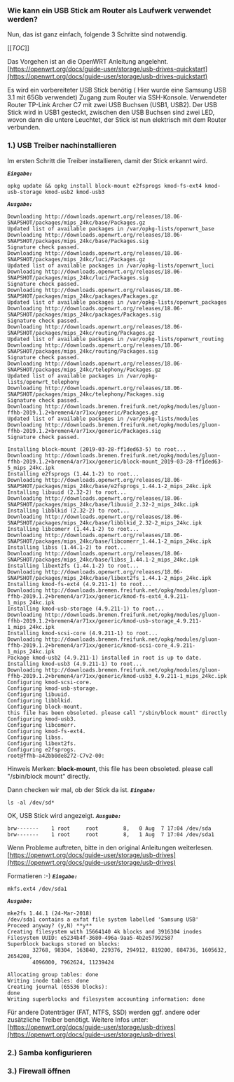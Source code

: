 ### Wie kann ein USB Stick am Router als Laufwerk verwendet werden?
Nun, das ist ganz einfach, folgende 3 Schritte sind notwendig.

[[_TOC_]]

Das Vorgehen ist an die OpenWRT Anleitung angelehnt.
[https://openwrt.org/docs/guide-user/storage/usb-drives-quickstart](https://openwrt.org/docs/guide-user/storage/usb-drives-quickstart)

Es wird ein vorbereiteter USB Stick benötig ( Hier wurde eine Samsung USB 3.1 mit 65Gb verwendet)
Zugang zum Router via SSH-Konsole. Verwendeter Router TP-Link Archer C7 mit zwei USB Buchsen (USB1, USB2).
Der USB Stick wird in USB1 gesteckt, zwischen den USB Buchsen sind zwei LED, wovon dann die untere Leuchtet, der Stick ist nun elektrisch mit dem Router verbunden.

### 1.) USB Treiber nachinstallieren
Im ersten Schritt die Treiber installieren, damit der Stick erkannt wird. 

**_`Eingabe:`_**
~~~
opkg update && opkg install block-mount e2fsprogs kmod-fs-ext4 kmod-usb-storage kmod-usb2 kmod-usb3
~~~
**_`Ausgabe:`_**
~~~
Downloading http://downloads.openwrt.org/releases/18.06-SNAPSHOT/packages/mips_24kc/base/Packages.gz
Updated list of available packages in /var/opkg-lists/openwrt_base
Downloading http://downloads.openwrt.org/releases/18.06-SNAPSHOT/packages/mips_24kc/base/Packages.sig
Signature check passed.
Downloading http://downloads.openwrt.org/releases/18.06-SNAPSHOT/packages/mips_24kc/luci/Packages.gz
Updated list of available packages in /var/opkg-lists/openwrt_luci
Downloading http://downloads.openwrt.org/releases/18.06-SNAPSHOT/packages/mips_24kc/luci/Packages.sig
Signature check passed.
Downloading http://downloads.openwrt.org/releases/18.06-SNAPSHOT/packages/mips_24kc/packages/Packages.gz
Updated list of available packages in /var/opkg-lists/openwrt_packages
Downloading http://downloads.openwrt.org/releases/18.06-SNAPSHOT/packages/mips_24kc/packages/Packages.sig
Signature check passed.
Downloading http://downloads.openwrt.org/releases/18.06-SNAPSHOT/packages/mips_24kc/routing/Packages.gz
Updated list of available packages in /var/opkg-lists/openwrt_routing
Downloading http://downloads.openwrt.org/releases/18.06-SNAPSHOT/packages/mips_24kc/routing/Packages.sig
Signature check passed.
Downloading http://downloads.openwrt.org/releases/18.06-SNAPSHOT/packages/mips_24kc/telephony/Packages.gz
Updated list of available packages in /var/opkg-lists/openwrt_telephony
Downloading http://downloads.openwrt.org/releases/18.06-SNAPSHOT/packages/mips_24kc/telephony/Packages.sig
Signature check passed.
Downloading http://downloads.bremen.freifunk.net/opkg/modules/gluon-ffhb-2019.1.2+bremen4/ar71xx/generic/Packages.gz
Updated list of available packages in /var/opkg-lists/modules
Downloading http://downloads.bremen.freifunk.net/opkg/modules/gluon-ffhb-2019.1.2+bremen4/ar71xx/generic/Packages.sig
Signature check passed.

Installing block-mount (2019-03-28-ff1ded63-5) to root...
Downloading http://downloads.bremen.freifunk.net/opkg/modules/gluon-ffhb-2019.1.2+bremen4/ar71xx/generic/block-mount_2019-03-28-ff1ded63-5_mips_24kc.ipk
Installing e2fsprogs (1.44.1-2) to root...
Downloading http://downloads.openwrt.org/releases/18.06-SNAPSHOT/packages/mips_24kc/base/e2fsprogs_1.44.1-2_mips_24kc.ipk
Installing libuuid (2.32-2) to root...
Downloading http://downloads.openwrt.org/releases/18.06-SNAPSHOT/packages/mips_24kc/base/libuuid_2.32-2_mips_24kc.ipk
Installing libblkid (2.32-2) to root...
Downloading http://downloads.openwrt.org/releases/18.06-SNAPSHOT/packages/mips_24kc/base/libblkid_2.32-2_mips_24kc.ipk
Installing libcomerr (1.44.1-2) to root...
Downloading http://downloads.openwrt.org/releases/18.06-SNAPSHOT/packages/mips_24kc/base/libcomerr_1.44.1-2_mips_24kc.ipk
Installing libss (1.44.1-2) to root...
Downloading http://downloads.openwrt.org/releases/18.06-SNAPSHOT/packages/mips_24kc/base/libss_1.44.1-2_mips_24kc.ipk
Installing libext2fs (1.44.1-2) to root...
Downloading http://downloads.openwrt.org/releases/18.06-SNAPSHOT/packages/mips_24kc/base/libext2fs_1.44.1-2_mips_24kc.ipk
Installing kmod-fs-ext4 (4.9.211-1) to root...
Downloading http://downloads.bremen.freifunk.net/opkg/modules/gluon-ffhb-2019.1.2+bremen4/ar71xx/generic/kmod-fs-ext4_4.9.211-1_mips_24kc.ipk
Installing kmod-usb-storage (4.9.211-1) to root...
Downloading http://downloads.bremen.freifunk.net/opkg/modules/gluon-ffhb-2019.1.2+bremen4/ar71xx/generic/kmod-usb-storage_4.9.211-1_mips_24kc.ipk
Installing kmod-scsi-core (4.9.211-1) to root...
Downloading http://downloads.bremen.freifunk.net/opkg/modules/gluon-ffhb-2019.1.2+bremen4/ar71xx/generic/kmod-scsi-core_4.9.211-1_mips_24kc.ipk
Package kmod-usb2 (4.9.211-1) installed in root is up to date.
Installing kmod-usb3 (4.9.211-1) to root...
Downloading http://downloads.bremen.freifunk.net/opkg/modules/gluon-ffhb-2019.1.2+bremen4/ar71xx/generic/kmod-usb3_4.9.211-1_mips_24kc.ipk
Configuring kmod-scsi-core.
Configuring kmod-usb-storage.
Configuring libuuid.
Configuring libblkid.
Configuring block-mount.
this file has been obsoleted. please call "/sbin/block mount" directly
Configuring kmod-usb3.
Configuring libcomerr.
Configuring kmod-fs-ext4.
Configuring libss.
Configuring libext2fs.
Configuring e2fsprogs.
root@ffhb-a42bb0de8272-C7v2-00:
~~~

Hinweis Merken: **block-mount**, this file has been obsoleted. please call "/sbin/block mount" directly.

Dann checken wir mal, ob der Stick da ist.
**_`Eingabe:`_**
~~~
ls -al /dev/sd* 
~~~
OK, USB Stick wird angezeigt. 
**_`Ausgabe:`_**
~~~
brw-------    1 root     root        8,   0 Aug  7 17:04 /dev/sda
brw-------    1 root     root        8,   1 Aug  7 17:04 /dev/sda1
~~~
Wenn Probleme auftreten, bitte in den original Anleitungen weiterlesen. [https://openwrt.org/docs/guide-user/storage/usb-drives](https://openwrt.org/docs/guide-user/storage/usb-drives)

Formatieren :-)
**_`Eingabe:`_**
~~~
mkfs.ext4 /dev/sda1
~~~
**_`Ausgabe:`_**
~~~
mke2fs 1.44.1 (24-Mar-2018)
/dev/sda1 contains a exfat file system labelled 'Samsung USB'
Proceed anyway? (y,N) **y**
Creating filesystem with 15664140 4k blocks and 3916304 inodes
Filesystem UUID: e5234b4f-3680-496a-9aa5-4b2e57992587
Superblock backups stored on blocks:
        32768, 98304, 163840, 229376, 294912, 819200, 884736, 1605632, 2654208,
        4096000, 7962624, 11239424

Allocating group tables: done
Writing inode tables: done
Creating journal (65536 blocks):
done
Writing superblocks and filesystem accounting information: done
~~~

Für andere Datenträger (FAT, NTFS, SSD) werden ggf. andere oder zusätzliche Treiber benötigt.
Weitere Infos unter: [https://openwrt.org/docs/guide-user/storage/usb-drives](https://openwrt.org/docs/guide-user/storage/usb-drives)


### 2.) Samba konfigurieren

### 3.) Firewall öffnen

